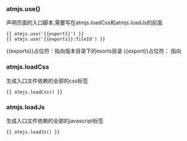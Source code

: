 ### atmjs.use()
声明页面的入口脚本,需要写在atmjs.loadCss和atmjs.loadJs的前面
```
{{ atmjs.use('{{export}}') }}
{{ atmjs.use('{{exports}}:fileId') }}
```
{{exports}}占位符：指向版本目录下的exorts目录
{{export}}占位符： 指向
### atmjs.loadCss
生成入口文件依赖的全部的css标签
```
{{ atmjs.loadCss() }}
```

### atmjs.loadJs
生成入口文件依赖的全部的javascript标签
```
{{ atmjs.loadJs() }}
```